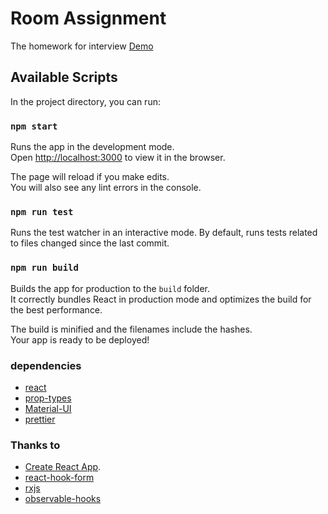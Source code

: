 # Room Assignment

The homework for interview
[Demo](https://haohow123.github.io/room-assignment/)

## Available Scripts

In the project directory, you can run:

### `npm start`

Runs the app in the development mode.\
Open [http://localhost:3000](http://localhost:3000) to view it in the browser.

The page will reload if you make edits.\
You will also see any lint errors in the console.

### `npm run test`

Runs the test watcher in an interactive mode.
By default, runs tests related to files changed since the last commit.

### `npm run build`

Builds the app for production to the `build` folder.\
It correctly bundles React in production mode and optimizes the build for the best performance.

The build is minified and the filenames include the hashes.\
Your app is ready to be deployed!

### dependencies

- [react](https://reactjs.org/)
- [prop-types](https://reactjs.org/docs/typechecking-with-proptypes.html)
- [Material-UI](https://material-ui.com/)
- [prettier](https://prettier.io/)

### Thanks to

- [Create React App](https://github.com/facebook/create-react-app).
- [react-hook-form](https://react-hook-form.com/)
- [rxjs](https://rxjs.dev/guide/overview/)
- [observable-hooks](https://observable-hooks.js.org/)
